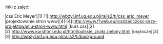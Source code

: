 linki z zajęć:

[css Eric Meyer][1]
[1]:http://wbzyl.inf.ug.edu.pl/rails2/ti/css_eric_meyer
[projektowanie stron www][4]
[4]:http://www.f1web.eu/rozdzielczosc-przy-projektowaniu-stron-www.html
[kurs css][2]
[2]:http://www.kurshtml.edu.pl/html/polskie_znaki,zielony.html
[osyłacze][3]
[3]:http://wbzyl.inf.ug.edu.pl/rails2/ti/background
